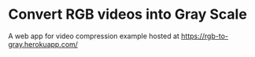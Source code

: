 # Convert RGB videos into Gray Scale

A web app for video compression example hosted at  https://rgb-to-gray.herokuapp.com/

